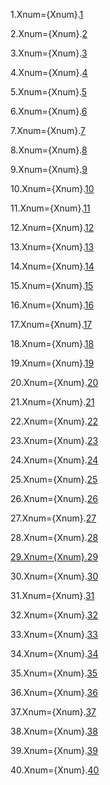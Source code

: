 1.Xnum={Xnum}.<a href="#12.1.Sec" class="xref">1</a>

2.Xnum={Xnum}.<a href="#12.2.Sec" class="xref">2</a>

3.Xnum={Xnum}.<a href="#12.3.Sec" class="xref">3</a>

4.Xnum={Xnum}.<a href="#12.4.Sec" class="xref">4</a>

5.Xnum={Xnum}.<a href="#12.5.Sec" class="xref">5</a>

6.Xnum={Xnum}.<a href="#12.6.Sec" class="xref">6</a>

7.Xnum={Xnum}.<a href="#12.7.Sec" class="xref">7</a>

8.Xnum={Xnum}.<a href="#12.8.Sec" class="xref">8</a>

9.Xnum={Xnum}.<a href="#12.9.Sec" class="xref">9</a>

10.Xnum={Xnum}.<a href="#12.10.Sec" class="xref">10</a>

11.Xnum={Xnum}.<a href="#12.11.Sec" class="xref">11</a>

12.Xnum={Xnum}.<a href="#12.12.Sec" class="xref">12</a>

13.Xnum={Xnum}.<a href="#12.13.Sec" class="xref">13</a>

14.Xnum={Xnum}.<a href="#12.14.Sec" class="xref">14</a>

15.Xnum={Xnum}.<a href="#12.15.Sec" class="xref">15</a>

16.Xnum={Xnum}.<a href="#12.16.Sec" class="xref">16</a>

17.Xnum={Xnum}.<a href="#12.17.Sec" class="xref">17</a>

18.Xnum={Xnum}.<a href="#12.18.Sec" class="xref">18</a>

19.Xnum={Xnum}.<a href="#12.19.Sec" class="xref">19</a>

20.Xnum={Xnum}.<a href="#12.20.Sec" class="xref">20</a>

21.Xnum={Xnum}.<a href="#12.21.Sec" class="xref">21</a>

22.Xnum={Xnum}.<a href="#12.22.Sec" class="xref">22</a>

23.Xnum={Xnum}.<a href="#12.23.Sec" class="xref">23</a>

24.Xnum={Xnum}.<a href="#12.24.Sec" class="xref">24</a>

25.Xnum={Xnum}.<a href="#12.25.Sec" class="xref">25</a>

26.Xnum={Xnum}.<a href="#12.26.Sec" class="xref">26</a>

27.Xnum={Xnum}.<a href="#12.27.Sec" class="xref">27</a>

28.Xnum={Xnum}.<a href="#12.28.Sec" class="xref">28
 
29.Xnum={Xnum}.<a href="#12.29.Sec" class="xref">29</a>

30.Xnum={Xnum}.<a href="#12.30.Sec" class="xref">30</a>

31.Xnum={Xnum}.<a href="#12.31.Sec" class="xref">31</a>

32.Xnum={Xnum}.<a href="#12.32.Sec" class="xref">32</a>

33.Xnum={Xnum}.<a href="#12.33.Sec" class="xref">33</a>

34.Xnum={Xnum}.<a href="#12.34.Sec" class="xref">34</a>

35.Xnum={Xnum}.<a href="#12.35.Sec" class="xref">35</a>

36.Xnum={Xnum}.<a href="#12.36.Sec" class="xref">36</a>

37.Xnum={Xnum}.<a href="#12.37.Sec" class="xref">37</a>

38.Xnum={Xnum}.<a href="#12.38.Sec" class="xref">38</a>

39.Xnum={Xnum}.<a href="#12.39.Sec" class="xref">39</a>

40.Xnum={Xnum}.<a href="#12.40.Sec" class="xref">40</a>
